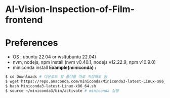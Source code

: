 # AI-Vision-Inspection-of-Film-frontend

# Preferences
- OS : ubuntu 22.04 or wsl(ubuntu 22.04)
- nvm, nodejs, npm install (nvm v0.40.1, nodejs v12.22.9, npm v10.9.0)
- miniconda install
**Example(miniconda) :**
```sh
$ cd Downloads # 다운로드 할 폴더를 따로 지정해도 됨
$ wget https://repo.anaconda.com/miniconda/Miniconda3-latest-Linux-x86_64.sh
$ bash Miniconda3-latest-Linux-x86_64.sh
$ source ~/miniconda3/bin/activate # miniconda 실행
```
